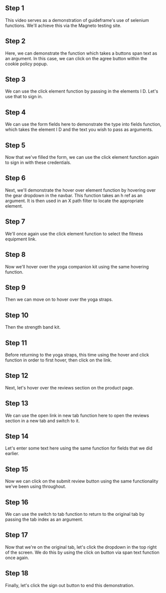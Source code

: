## Step 1
This video serves as a demonstration of guideframe's use of selenium functions. We'll achieve this via the Magneto testing site.


## Step 2
Here, we can demonstrate the function which takes a buttons span text as an argument. In this case, we can click on the agree button within the cookie policy popup.


## Step 3
We can use the click element function by passing in the elements I D. Let's use that to sign in.


## Step 4
We can use the form fields here to demonstrate the type into fields function, which takes the element I D and the text you wish to pass as arguments.


## Step 5
Now that we've filled the form, we can use the click element function again to sign in with these credentials.


## Step 6
Next, we'll demonstrate the hover over element function by hovering over the gear dropdown in the navbar. This function takes an h ref as an argument. It is then used in an X path filter to locate the appropriate element.


## Step 7
We'll once again use the click element function to select the fitness equipment link.


## Step 8
Now we'll hover over the yoga companion kit using the same hovering function.


## Step 9
Then we can move on to hover over the yoga straps.


## Step 10
Then the strength band kit.


## Step 11
Before returning to the yoga straps, this time using the hover and click function in order to first hover, then click on the link.


## Step 12
Next, let's hover over the reviews section on the product page.


## Step 13
We can use the open link in new tab function here to open the reviews section in a new tab and switch to it.


## Step 14
Let's enter some text here using the same function for fields that we did earlier.


## Step 15
Now we can click on the submit review button using the same functionality we've been using throughout.


## Step 16
We can use the switch to tab function to return to the original tab by passing the tab index as an argument.


## Step 17
Now that we're on the original tab, let's click the dropdown in the top right of the screen. We do this by using the click on button via span text function once again.


## Step 18
Finally, let's click the sign out button to end this demonstration.
